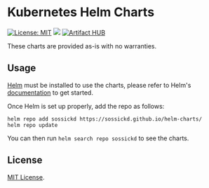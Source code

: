# Kubernetes Helm Charts

[![License: MIT](https://img.shields.io/badge/License-MIT-green.svg)](https://opensource.org/licenses/MIT)
[![](https://github.com/sossickd/helm-charts/workflows/Release%20Charts/badge.svg?branch=master)](https://github.com/jaegertracing/helm-charts/actions)
[![Artifact HUB](https://img.shields.io/endpoint?url=https://artifacthub.io/badge/repository/sossickd)](https://artifacthub.io/packages/search?repo=sossickd)

These charts are provided as-is with no warranties.

## Usage

[Helm](https://helm.sh) must be installed to use the charts, please refer to Helm's [documentation](https://helm.sh/docs/) to get started.

Once Helm is set up properly, add the repo as follows:

```shell
helm repo add sossickd https://sossickd.github.io/helm-charts/
helm repo update
```

You can then run `helm search repo sossickd` to see the charts.

## License

[MIT License](./LICENSE).
